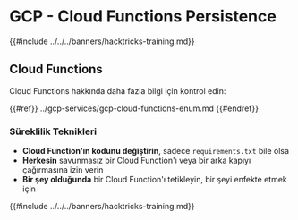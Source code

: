 # GCP - Cloud Functions Persistence

{{#include ../../../banners/hacktricks-training.md}}

## Cloud Functions

Cloud Functions hakkında daha fazla bilgi için kontrol edin:

{{#ref}}
../gcp-services/gcp-cloud-functions-enum.md
{{#endref}}

### Süreklilik Teknikleri

- **Cloud Function'ın kodunu değiştirin**, sadece `requirements.txt` bile olsa
- **Herkesin** savunmasız bir Cloud Function'ı veya bir arka kapıyı çağırmasına izin verin
- **Bir şey olduğunda** bir Cloud Function'ı tetikleyin, bir şeyi enfekte etmek için

{{#include ../../../banners/hacktricks-training.md}}
